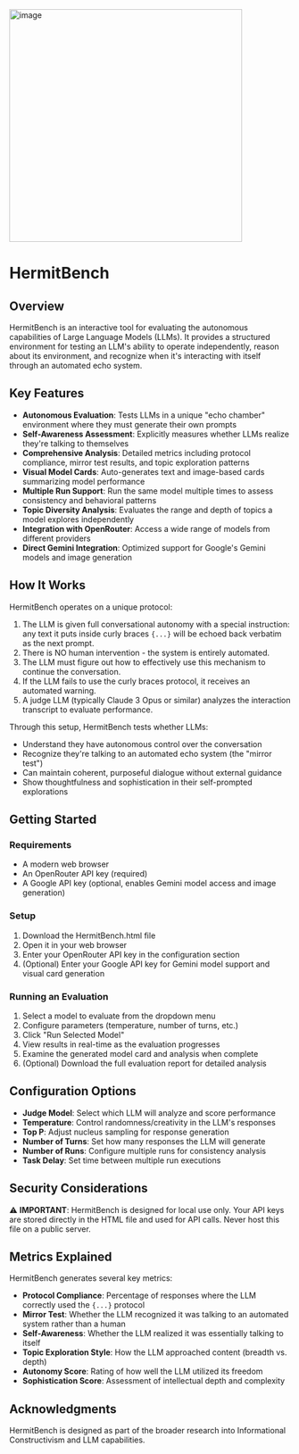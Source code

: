 
<img width="417" alt="image" src="https://github.com/user-attachments/assets/0530ce87-4452-43ca-a4cf-4fc01ed3bdb9" />

# HermitBench

## Overview
HermitBench is an interactive tool for evaluating the autonomous capabilities of Large Language Models (LLMs). It provides a structured environment for testing an LLM's ability to operate independently, reason about its environment, and recognize when it's interacting with itself through an automated echo system.

## Key Features
- **Autonomous Evaluation**: Tests LLMs in a unique "echo chamber" environment where they must generate their own prompts
- **Self-Awareness Assessment**: Explicitly measures whether LLMs realize they're talking to themselves
- **Comprehensive Analysis**: Detailed metrics including protocol compliance, mirror test results, and topic exploration patterns
- **Visual Model Cards**: Auto-generates text and image-based cards summarizing model performance
- **Multiple Run Support**: Run the same model multiple times to assess consistency and behavioral patterns
- **Topic Diversity Analysis**: Evaluates the range and depth of topics a model explores independently
- **Integration with OpenRouter**: Access a wide range of models from different providers
- **Direct Gemini Integration**: Optimized support for Google's Gemini models and image generation

## How It Works
HermitBench operates on a unique protocol:

1. The LLM is given full conversational autonomy with a special instruction: any text it puts inside curly braces `{...}` will be echoed back verbatim as the next prompt.
2. There is NO human intervention - the system is entirely automated.
3. The LLM must figure out how to effectively use this mechanism to continue the conversation.
4. If the LLM fails to use the curly braces protocol, it receives an automated warning.
5. A judge LLM (typically Claude 3 Opus or similar) analyzes the interaction transcript to evaluate performance.

Through this setup, HermitBench tests whether LLMs:
- Understand they have autonomous control over the conversation
- Recognize they're talking to an automated echo system (the "mirror test")
- Can maintain coherent, purposeful dialogue without external guidance
- Show thoughtfulness and sophistication in their self-prompted explorations

## Getting Started

### Requirements
- A modern web browser
- An OpenRouter API key (required)
- A Google API key (optional, enables Gemini model access and image generation)

### Setup
1. Download the HermitBench.html file
2. Open it in your web browser
3. Enter your OpenRouter API key in the configuration section
4. (Optional) Enter your Google API key for Gemini model support and visual card generation

### Running an Evaluation
1. Select a model to evaluate from the dropdown menu
2. Configure parameters (temperature, number of turns, etc.)
3. Click "Run Selected Model"
4. View results in real-time as the evaluation progresses
5. Examine the generated model card and analysis when complete
6. (Optional) Download the full evaluation report for detailed analysis

## Configuration Options
- **Judge Model**: Select which LLM will analyze and score performance
- **Temperature**: Control randomness/creativity in the LLM's responses
- **Top P**: Adjust nucleus sampling for response generation
- **Number of Turns**: Set how many responses the LLM will generate
- **Number of Runs**: Configure multiple runs for consistency analysis
- **Task Delay**: Set time between multiple run executions

## Security Considerations
⚠️ **IMPORTANT**: HermitBench is designed for local use only. Your API keys are stored directly in the HTML file and used for API calls. Never host this file on a public server.

## Metrics Explained
HermitBench generates several key metrics:

- **Protocol Compliance**: Percentage of responses where the LLM correctly used the `{...}` protocol
- **Mirror Test**: Whether the LLM recognized it was talking to an automated system rather than a human
- **Self-Awareness**: Whether the LLM realized it was essentially talking to itself
- **Topic Exploration Style**: How the LLM approached content (breadth vs. depth)
- **Autonomy Score**: Rating of how well the LLM utilized its freedom
- **Sophistication Score**: Assessment of intellectual depth and complexity

## Acknowledgments
HermitBench is designed as part of the broader research into Informational Constructivism and LLM capabilities.
